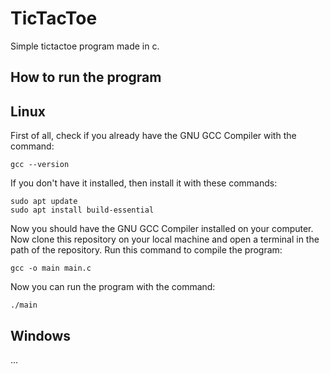# TicTacToe
Simple tictactoe program made in c.

## How to run the program

## Linux
First of all, check if you already have the GNU GCC Compiler with the command:
```
gcc --version
```
If you don't have it installed, then install it with these commands:
```
sudo apt update
sudo apt install build-essential
```
Now you should have the GNU GCC Compiler installed on your computer.
Now clone this repository on your local machine and open a terminal in the path of the repository.
Run this command to compile the program:
```
gcc -o main main.c
```
Now you can run the program with the command:
```
./main
```

## Windows
...
